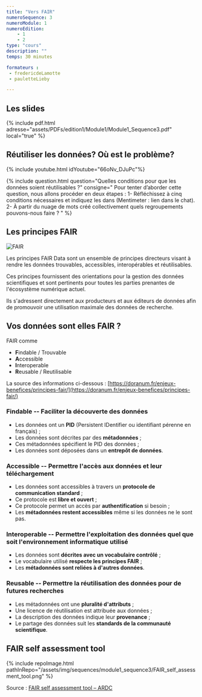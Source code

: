 ```yaml
---
title: "Vers FAIR"
numeroSequence: 3
numeroModule: 1
numeroEdition:
    - 1
    - 2
type: "cours"
description: ""
temps: 30 minutes

formateurs : 
 - fredericdeLamotte
 - pauletteLieby

---
```


## Les slides

{% include pdf.html adresse="assets/PDFs/edition1/Module1/Module1_Sequence3.pdf" local="true" %}


## Réutiliser les données? Où est le problème?

{% include youtube.html idYoutube="66oNv_DJuPc"%}

{% include question.html 
question="Quelles conditions pour que les données soient réutilisables ?"
consigne="
Pour tenter d’aborder cette question, nous allons procéder en deux étapes :
    1-	Réfléchissez à cinq conditions nécessaires et indiquez les dans (Mentimeter : lien dans le chat).
	2-	À partir du nuage de mots créé collectivement quels regroupements pouvons-nous faire ?
"
%}

## Les principes FAIR

![FAIR](https://upload.wikimedia.org/wikipedia/commons/thumb/a/aa/FAIR_data_principles.jpg/800px-FAIR_data_principles.jpg)

Les principes FAIR Data sont un ensemble de principes directeurs visant à rendre les données trouvables, accessibles, interopérables et réutilisables.

Ces principes fournissent des orientations pour la gestion des données scientifiques et sont pertinents pour toutes les parties prenantes de l'écosystème numérique actuel.

Ils s'adressent directement aux producteurs et aux éditeurs de données afin de promouvoir une utilisation maximale des données de recherche. 


## Vos données sont elles FAIR ?

FAIR comme 

- **F**indable / Trouvable
- **A**ccessible
- **I**nteroperable
- **R**eusable / Reutilisable

La source des informations ci-dessous : [https://doranum.fr/enjeux-benefices/principes-fair/](https://doranum.fr/enjeux-benefices/principes-fair/)

### Findable -- Faciliter la découverte des données

- Les données ont un **PID** (Persistent IDentifier ou identifiant pérenne en français) ;
- Les données sont décrites par des **métadonnées** ;
- Ces métadonnées spécifient le PID des données ;
- Les données sont déposées dans un **entrepôt de données**.

### Accessible -- Permettre l'accès aux données et leur téléchargement

- Les données sont accessibles à travers un **protocole de communication standard** ;
- Ce protocole est **libre et ouvert** ;
- Ce protocole permet un accès par **authentification** si besoin ;
- Les **métadonnées restent accessibles** même si les données ne le sont pas.


### Interoperable -- Permettre l'exploitation des données quel que soit l'environnement informatique utilisé

- Les données sont **décrites avec un vocabulaire contrôlé** ;
- Le vocabulaire utilisé **respecte les principes FAIR** ;
- Les **métadonnées sont reliées à d'autres données**.

### Reusable -- Permettre la réutilisation des données pour de futures recherches

- Les métadonnées ont une **pluralité d'attributs** ;
- Une licence de réutilisation est attribuée aux données ;
- La description des données indique leur **provenance** ;
- Le partage des données suit les **standards de la communauté scientifique**.

## FAIR self assessment tool

{% include repoImage.html pathInRepo="/assets/img/sequences/module1_sequence3/FAIR_self_assessment_tool.png" %}

Source : [FAIR self assessment tool – ARDC](https://ardc.edu.au/resources/working-with-data/fair-data/fair-self-assessment-tool/)